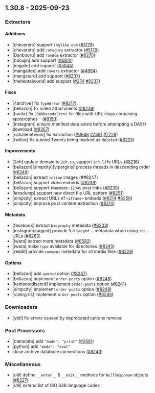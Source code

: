 ## 1.30.8 - 2025-09-23
### Extractors
#### Additions
- [chevereto] support `imglike.com` ([#5179](https://github.com/mikf/gallery-dl/issues/5179))
- [chevereto] add `category` extractor ([#5179](https://github.com/mikf/gallery-dl/issues/5179))
- [Danbooru] add `random` extractor ([#8270](https://github.com/mikf/gallery-dl/issues/8270))
- [hdoujin] add support ([#6810](https://github.com/mikf/gallery-dl/issues/6810))
- [imgpile] add support ([#5044](https://github.com/mikf/gallery-dl/issues/5044))
- [mangadex] add `covers` extractor ([#4994](https://github.com/mikf/gallery-dl/issues/4994))
- [mangataro] add support ([#8237](https://github.com/mikf/gallery-dl/issues/8237))
- [thehentaiworld] add support ([#274](https://github.com/mikf/gallery-dl/issues/274) [#8237](https://github.com/mikf/gallery-dl/issues/8237))
#### Fixes
- [4archive] fix `TypeError` ([#8217](https://github.com/mikf/gallery-dl/issues/8217))
- [bellazon] fix video attachments ([#8239](https://github.com/mikf/gallery-dl/issues/8239))
- [bunkr] fix `JSONDecodeError` for files with URL slugs containing apostrophes `'` ([#8150](https://github.com/mikf/gallery-dl/issues/8150))
- [instagram] ensure manifest data exists before attempting a DASH download ([#8267](https://github.com/mikf/gallery-dl/issues/8267))
- [schalenetwork] fix extraction ([#6948](https://github.com/mikf/gallery-dl/issues/6948) [#7391](https://github.com/mikf/gallery-dl/issues/7391) [#7728](https://github.com/mikf/gallery-dl/issues/7728))
- [twitter] fix quoted Tweets being marked as `deleted` ([#8225](https://github.com/mikf/gallery-dl/issues/8225))
#### Improvements
- [2ch] update domain to `2ch.su`, support `2ch.life` URLs ([#8216](https://github.com/mikf/gallery-dl/issues/8216))
- [bellazon][simpcity][vipergirls] process threads in descending order ([#8248](https://github.com/mikf/gallery-dl/issues/8248))
- [bellazon] extract `inline` images (##8247)
- [bellazon] support video embeds ([#8239](https://github.com/mikf/gallery-dl/issues/8239))
- [bellazon] support `#comment-12345` post links ([#8239](https://github.com/mikf/gallery-dl/issues/8239))
- [lensdump] support new direct file URL pattern ([#8251](https://github.com/mikf/gallery-dl/issues/8251))
- [simpcity] extract URLs of `<iframe>` embeds ([#8214](https://github.com/mikf/gallery-dl/issues/8214) [#8256](https://github.com/mikf/gallery-dl/issues/8256))
- [simpcity] improve post content extraction ([#8214](https://github.com/mikf/gallery-dl/issues/8214))
#### Metadata
- [facebook] extract `biography` metadata ([#8233](https://github.com/mikf/gallery-dl/issues/8233))
- [instagram:tagged] provide full `tagged_…` metadata when using `id:…` URLs ([#8263](https://github.com/mikf/gallery-dl/issues/8263))
- [iwara] extract more metadata ([#6582](https://github.com/mikf/gallery-dl/issues/6582))
- [iwara] make `type` available for directories ([#8245](https://github.com/mikf/gallery-dl/issues/8245))
- [reddit] provide `comment` metadata for all media files ([#8228](https://github.com/mikf/gallery-dl/issues/8228))
#### Options
- [bellazon] add `quoted` option ([#8247](https://github.com/mikf/gallery-dl/issues/8247))
- [bellazon] implement `order-posts` option ([#8248](https://github.com/mikf/gallery-dl/issues/8248))
- [kemono:discord] implement `order-posts` option ([#8241](https://github.com/mikf/gallery-dl/issues/8241))
- [simpcity] implement `order-posts` option ([#8248](https://github.com/mikf/gallery-dl/issues/8248))
- [vipergirls] implement `order-posts` option ([#8248](https://github.com/mikf/gallery-dl/issues/8248))
### Downloaders
- [ytdl] fix errors caused by deprecated options removal
### Post Processors
- [metadata] add `"mode": "print"` ([#2691](https://github.com/mikf/gallery-dl/issues/2691))
- [python] add `"mode": "eval"`
- close archive database connections ([#8243](https://github.com/mikf/gallery-dl/issues/8243))
### Miscellaneous
- [util] define `__enter__` & `__exit__` methods for `NullResponse` objects ([#8227](https://github.com/mikf/gallery-dl/issues/8227))
- [util] extend list of ISO 639 language codes
